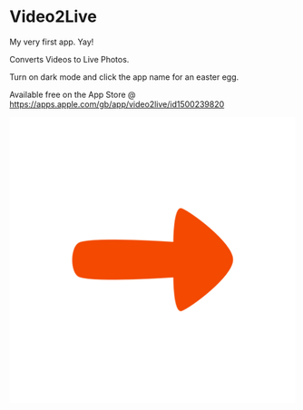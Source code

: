 # Video2Live
My very first app. Yay!

Converts Videos to Live Photos.

Turn on dark mode and click the app name for an easter egg.

Available free on the App Store @ https://apps.apple.com/gb/app/video2live/id1500239820

![alt text](https://github.com/abayomi185/Video2Live/blob/master/LaunchscreenImage.png?raw=true)
